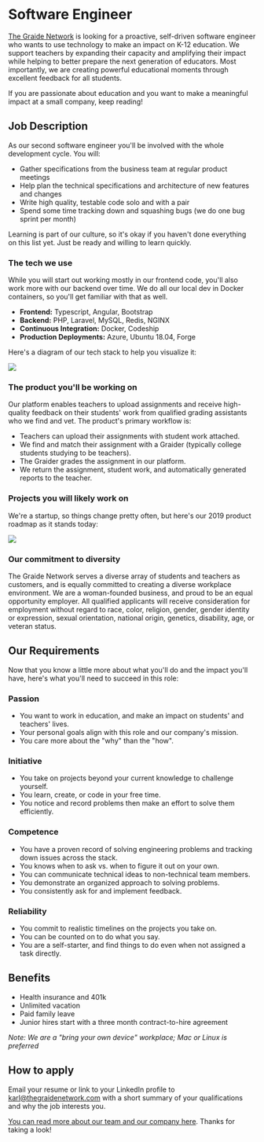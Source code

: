 # Software Engineer

[The Graide Network](https://www.thegraidenetwork.com/) is looking for a proactive, self-driven software engineer who wants to use technology to make an impact on K-12 education. We support teachers by expanding their capacity and amplifying their impact while helping to better prepare the next generation of educators. Most importantly, we are creating powerful educational moments through excellent feedback for all students.

If you are passionate about education and you want to make a meaningful impact at a small company, keep reading!

## Job Description

As our second software engineer you'll be involved with the whole development cycle. You will:

- Gather specifications from the business team at regular product meetings
- Help plan the technical specifications and architecture of new features and changes
- Write high quality, testable code solo and with a pair
- Spend some time tracking down and squashing bugs (we do one bug sprint per month)

Learning is part of our culture, so it's okay if you haven't done everything on this list yet. Just be ready and willing to learn quickly.

### The tech we use

While you will start out working mostly in our frontend code, you'll also work more with our backend over time. We do all our local dev in Docker containers, so you'll get familiar with that as well.

- **Frontend:** Typescript, Angular, Bootstrap
- **Backend:** PHP, Laravel, MySQL, Redis, NGINX
- **Continuous Integration:** Docker, Codeship
- **Production Deployments:** Azure, Ubuntu 18.04, Forge

Here's a diagram of our tech stack to help you visualize it:

![](https://i.imgur.com/ZwK0hEM.jpg)

### The product you'll be working on

Our platform enables teachers to upload assignments and receive high-quality feedback on their students' work from qualified grading assistants who we find and vet. The product's primary workflow is:

- Teachers can upload their assignments with student work attached.
- We find and match their assignment with a Graider (typically college students studying to be teachers).
- The Graider grades the assignment in our platform.
- We return the assignment, student work, and automatically generated reports to the teacher.

### Projects you will likely work on

We're a startup, so things change pretty often, but here's our 2019 product roadmap as it stands today:

![](https://i.imgur.com/mlGirZv.png)

### Our commitment to diversity

The Graide Network serves a diverse array of students and teachers as customers, and is equally committed to creating a diverse workplace environment. We are a woman-founded business, and proud to be an equal opportunity employer. All qualified applicants will receive consideration for employment without regard to race, color, religion, gender, gender identity or expression, sexual orientation, national origin, genetics, disability, age, or veteran status.

## Our Requirements

Now that you know a little more about what you'll do and the impact you'll have, here's what you'll need to succeed in this role:

### Passion
- You want to work in education, and make an impact on students' and teachers' lives.
- Your personal goals align with this role and our company's mission.
- You care more about the "why" than the "how".

### Initiative
- You take on projects beyond your current knowledge to challenge yourself.
- You learn, create, or code in your free time.
- You notice and record problems then make an effort to solve them efficiently.

### Competence
- You have a proven record of solving engineering problems and tracking down issues across the stack.
- You knows when to ask vs. when to figure it out on your own.
- You can communicate technical ideas to non-technical team members.
- You demonstrate an organized approach to solving problems.
- You consistently ask for and implement feedback.

### Reliability
- You commit to realistic timelines on the projects you take on.
- You can be counted on to do what you say.
- You are a self-starter, and find things to do even when not assigned a task directly.

## Benefits

- Health insurance and 401k
- Unlimited vacation
- Paid family leave
- Junior hires start with a three month contract-to-hire agreement

*Note: We are a "bring your own device" workplace; Mac or Linux is preferred*

## How to apply

Email your resume or link to your LinkedIn profile to [karl@thegraidenetwork.com](mailto:karl@thegraidenetwork.com) with a short summary of your qualifications and why the job interests you.

[You can read more about our team and our company here](https://github.com/thegraidenetwork/job-openings/blob/master/README.md). Thanks for taking a look!
